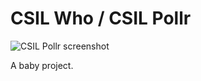 CSIL Who / CSIL Pollr
=====================

![CSIL Pollr screenshot](https://github.com/tjeezy/csilwho/raw/master/screenshot.png "CSIL Pollr screenshot")

A baby project.
